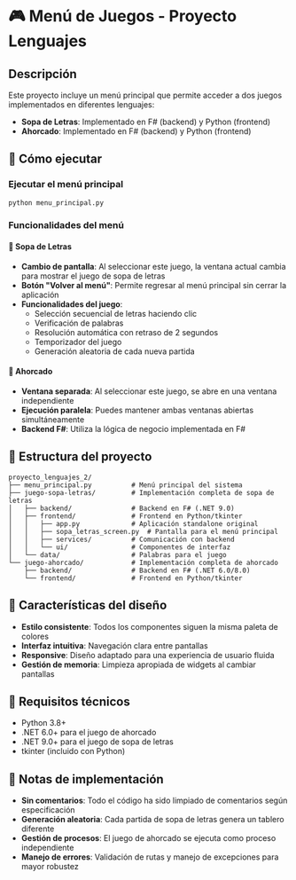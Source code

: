 # 🎮 Menú de Juegos - Proyecto Lenguajes

## Descripción
Este proyecto incluye un menú principal que permite acceder a dos juegos implementados en diferentes lenguajes:

- **Sopa de Letras**: Implementado en F# (backend) y Python (frontend)
- **Ahorcado**: Implementado en F# (backend) y Python (frontend)

## 🚀 Cómo ejecutar

### Ejecutar el menú principal
```bash
python menu_principal.py
```

### Funcionalidades del menú

#### 🧩 Sopa de Letras
- **Cambio de pantalla**: Al seleccionar este juego, la ventana actual cambia para mostrar el juego de sopa de letras
- **Botón "Volver al menú"**: Permite regresar al menú principal sin cerrar la aplicación
- **Funcionalidades del juego**:
  - Selección secuencial de letras haciendo clic
  - Verificación de palabras
  - Resolución automática con retraso de 2 segundos
  - Temporizador del juego
  - Generación aleatoria de cada nueva partida

#### 🎯 Ahorcado
- **Ventana separada**: Al seleccionar este juego, se abre en una ventana independiente
- **Ejecución paralela**: Puedes mantener ambas ventanas abiertas simultáneamente
- **Backend F#**: Utiliza la lógica de negocio implementada en F#

## 📁 Estructura del proyecto

```
proyecto_lenguajes_2/
├── menu_principal.py          # Menú principal del sistema
├── juego-sopa-letras/         # Implementación completa de sopa de letras
│   ├── backend/               # Backend en F# (.NET 9.0)
│   ├── frontend/              # Frontend en Python/tkinter
│   │   ├── app.py             # Aplicación standalone original
│   │   ├── sopa_letras_screen.py  # Pantalla para el menú principal
│   │   ├── services/          # Comunicación con backend
│   │   └── ui/                # Componentes de interfaz
│   └── data/                  # Palabras para el juego
└── juego-ahorcado/            # Implementación completa de ahorcado
    ├── backend/               # Backend en F# (.NET 6.0/8.0)
    └── frontend/              # Frontend en Python/tkinter
```

## 🎨 Características del diseño

- **Estilo consistente**: Todos los componentes siguen la misma paleta de colores
- **Interfaz intuitiva**: Navegación clara entre pantallas
- **Responsive**: Diseño adaptado para una experiencia de usuario fluida
- **Gestión de memoria**: Limpieza apropiada de widgets al cambiar pantallas

## 🔧 Requisitos técnicos

- Python 3.8+
- .NET 6.0+ para el juego de ahorcado
- .NET 9.0+ para el juego de sopa de letras
- tkinter (incluido con Python)

## 📝 Notas de implementación

- **Sin comentarios**: Todo el código ha sido limpiado de comentarios según especificación
- **Generación aleatoria**: Cada partida de sopa de letras genera un tablero diferente
- **Gestión de procesos**: El juego de ahorcado se ejecuta como proceso independiente
- **Manejo de errores**: Validación de rutas y manejo de excepciones para mayor robustez